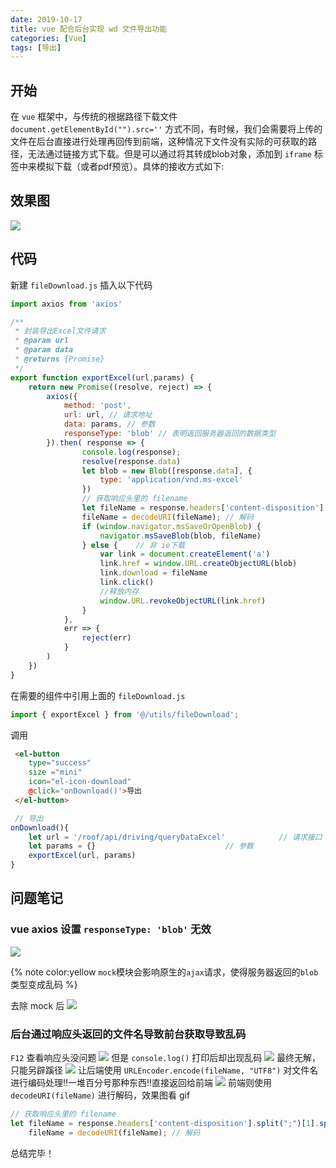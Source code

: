```yaml
---
date: 2019-10-17
title: vue 配合后台实现 wd 文件导出功能
categories: [Vue]
tags: [导出]
---
```


## 开始
在 `vue` 框架中，与传统的根据路径下载文件 `document.getElementById("").src=''` 方式不同，有时候，我们会需要将上传的文件在后台直接进行处理再回传到前端，这种情况下文件没有实际的可获取的路径，无法通过链接方式下载。但是可以通过将其转成blob对象，添加到 `iframe` 标签中来模拟下载（或者pdf预览）。具体的接收方式如下:

## 效果图
![](https://fastly.jsdelivr.net/gh/xiangshu233/blogAssets@4558c546d365b220a822fe2c5d93f143eab53972/2020/10/14/0f0b293e3508d8d69dae7c886fb13c98.png)

## 代码

新建 `fileDownload.js` 插入以下代码
```js
import axios from 'axios'

/**
 * 封装导出Excel文件请求
 * @param url
 * @param data
 * @returns {Promise}
 */
export function exportExcel(url,params) {
	return new Promise((resolve, reject) => {
		axios({
			method: 'post',
			url: url, // 请求地址
			data: params, // 参数
			responseType: 'blob' // 表明返回服务器返回的数据类型
		}).then( response => {
				console.log(response);
				resolve(response.data)
				let blob = new Blob([response.data], {
					type: 'application/vnd.ms-excel'
				})
				// 获取响应头里的 filename
				let fileName = response.headers['content-disposition'].split(";")[1].split("filename=")[1];
				fileName = decodeURI(fileName);	// 解码
				if (window.navigator.msSaveOrOpenBlob) {
					navigator.msSaveBlob(blob, fileName)
				} else {	// 非 ie下载
					var link = document.createElement('a')
					link.href = window.URL.createObjectURL(blob)
					link.download = fileName
					link.click()
					//释放内存
					window.URL.revokeObjectURL(link.href)
				}
			},
			err => {
				reject(err)
			}
		)
	})
}
```
在需要的组件中引用上面的 `fileDownload.js`
```js
import { exportExcel } from '@/utils/fileDownload';
```
调用

```html
 <el-button
 	type="success"
 	size ="mini"
 	icon="el-icon-download"
 	@click='onDownload()'>导出
 </el-button>
```

```js
 // 导出
onDownload(){
    let url = '/roof/api/driving/queryDataExcel'  			// 请求接口
    let params = {} 							// 参数
    exportExcel(url, params)
}
```

## 问题笔记

### vue axios 设置 `responseType: 'blob'` 无效
![](https://fastly.jsdelivr.net/gh/xiangshu233/blogAssets@ab59656b8af824691ea6f81aae2aee9205212306/2020/10/14/24d7bdf2bb071e0ef9dfe37a65711f1c.png)


{% note color:yellow `mock`模块会影响原生的`ajax`请求，使得服务器返回的`blob`类型变成乱码 %}

去除 mock 后
![](https://fastly.jsdelivr.net/gh/xiangshu233/blogAssets@809e3021f73776dda6686a6191573d038a646b60/2020/10/14/84de21e5029c15794cd3b76c285b2ecb.png)

### 后台通过响应头返回的文件名导致前台获取导致乱码
`F12` 查看响应头没问题
![](https://fastly.jsdelivr.net/gh/xiangshu233/blogAssets@f9f092c8fc1d0fa54c5a3d8bfd43fecdca2989bc/2020/10/14/70e5329ffd07d4b4496942c2875d3cdb.png)
但是 `console.log()` 打印后却出现乱码
![](https://fastly.jsdelivr.net/gh/xiangshu233/blogAssets@48446677b1bd0f32a33a8d7f937588fccacc53f7/2020/10/14/887615754f29892a4938847ed648aec3.png)
最终无解，只能另辟蹊径
![](https://fastly.jsdelivr.net/gh/xiangshu233/blogAssets@25190c0ab019774b0f6e7260b2073c49f8c9d437/2020/10/14/2f9525c32fd25207d49d853ef64c1f39.png)
让后端使用 `URLEncoder.encode(fileName, "UTF8")` 对文件名进行编码处理!!一堆百分号那种东西!!直接返回给前端
![](https://fastly.jsdelivr.net/gh/xiangshu233/blogAssets@678b453cd77d7b105847979969830435325a797c/2020/10/14/caf5e5095a8908ef06e3eb984d73bb7d.png)
前端则使用 `decodeURI(fileName)` 进行解码，效果图看 gif

```js
// 获取响应头里的 filename
let fileName = response.headers['content-disposition'].split(";")[1].split("filename=")[1];
	fileName = decodeURI(fileName);	// 解码
```
总结完毕！
